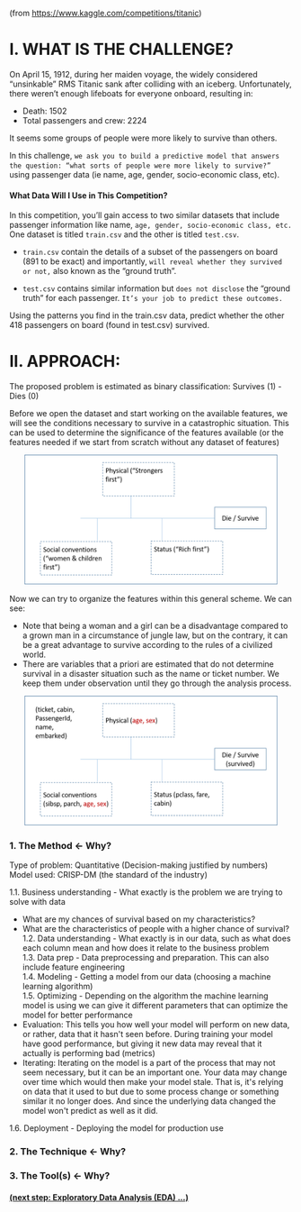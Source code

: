 (from https://www.kaggle.com/competitions/titanic)

# I. WHAT IS THE CHALLENGE?

On April 15, 1912, during her maiden voyage, the widely considered “unsinkable” RMS Titanic sank after colliding with an iceberg. Unfortunately, there weren’t enough lifeboats for everyone onboard, resulting in:
- Death: 1502
- Total passengers and crew: 2224

It seems some groups of people were more likely to survive than others.

In this challenge, `we ask you to build a predictive model that answers the question: “what sorts of people were more likely to survive?”` using passenger data (ie name, age, gender, socio-economic class, etc). 

#### What Data Will I Use in This Competition?

In this competition, you’ll gain access to two similar datasets that include passenger information like name, `age, gender, socio-economic class, etc.` One dataset is titled `train.csv` and the other is titled `test.csv`.

- `train.csv` contain the details of a subset of the passengers on board (891 to be exact) and importantly, `will reveal whether they survived or not,` also known as the “ground truth”.

- `test.csv` contains similar information but `does not disclose` the “ground truth” for each passenger. `It’s your job to predict these outcomes.`

Using the patterns you find in the train.csv data, predict whether the other 418 passengers on board (found in test.csv) survived. 


# II. APPROACH:
The proposed problem is estimated as binary classification: Survives (1) - Dies (0)

Before we open the dataset and start working on the available features, we will see the conditions necessary to survive in a catastrophic situation.
This can be used to determine the significance of the features available (or the features needed if we start from scratch without any dataset of features)

<p align="center">
  <img src="TitanicApproach1.png" width="450" height="230">
</p>

Now we can try to organize the features within this general scheme.
We can see:
- Note that being a woman and a girl can be a disadvantage compared to a grown man in a circumstance of jungle law, but on the contrary, it can be a great advantage to survive according to the rules of a civilized world.
- There are variables that a priori are estimated that do not determine survival in a disaster situation such as the name or ticket number.  We keep them under observation until they go through the analysis process. 

<p align="center">
  <img src="TitanicApproach2.png" width="450" height="230">
</p>

### 1. The Method <- Why?
Type of problem: Quantitative (Decision-making justified by numbers) </br>
Model used: CRISP-DM (the standard of the industry)

1.1. Business understanding - What exactly is the problem we are trying to solve with data <br/>
- What are my chances of survival based on my characteristics?
- What are the characteristics of people with a higher chance of survival?
1.2. Data understanding - What exactly is in our data, such as what does each column mean and how does it relate to the business problem <br/>
1.3. Data prep - Data preprocessing and preparation. This can also include feature engineering <br/>
1.4. Modeling - Getting a model from our data (choosing a machine learning algorithm) <br/>
1.5. Optimizing - Depending on the algorithm the machine learning model is using we can give it different parameters that can optimize the model for better performance <br/>
- Evaluation: This tells you how well your model will perform on new data, or rather, data that it hasn't seen before. During training your model have good performance, but giving it new data may reveal that it actually is performing bad (metrics)
- Iterating: Iterating on the model is a part of the process that may not seem necessary, but it can be an important one. Your data may change over time which would then make your model stale. That is, it's relying on data that it used to but due to some process change or something similar it no longer does. And since the underlying data changed the model won't predict as well as it did. <br/>

1.6. Deployment - Deploying the model for production use



### 2. The Technique <- Why?



### 3. The Tool(s) <- Why?



#### [(next step: Exploratory Data Analysis (EDA) ...)](https://github.com/akimwong/1_OnPremise/tree/main/Journey/002/03_Regression/01_Titanic/)



